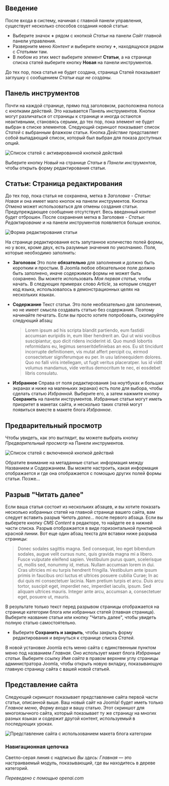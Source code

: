 <!-- Filename: J4.x:Getting_Started:_Adding_an_Article / Display title: Добавление статьи -->

## Введение

После входа в систему, начиная с главной панели управления, существует несколько способов создания
новой статьи:

- Выберите значок **+** рядом с кнопкой *Статьи* на панели *Сайт* главной панели управления.
- Разверните меню *Контент* и выберите кнопку **+**, находящуюся рядом с
  *Статьями* там.
- В любом из этих мест выберите элемент **Статьи**, а на странице списка статей выберите кнопку **Новая** на панели инструментов.

До тех пор, пока статья не будет создана, страница Статей показывает заглушку
с сообщением *Статьи еще не созданы.*

## Панель инструментов

Почти на каждой странице, прямо под заголовком, расположена полоса
с кнопками действий. Это называется Панель инструментов. Кнопки
могут различаться от страницы к странице и иногда остаются неактивными, становясь серыми, до тех пор, пока элемент не будет выбран в списке элементов. Следующий скриншот показывает
список *Статей* с выбранным флажком статьи. Кнопка *Действие* представляет собой
выпадающий список, который был выбран для показа доступных опций.

![Список статей с активированной кнопкой действий](../../../en/images/getting-started/articles-list.png)

Выберите кнопку *Новый* на странице *Статьи* в *Панели инструментов*, чтобы открыть форму редактирования статьи.

## Статьи: Страница редактирования

До тех пор, пока статья не сохранена, метка в *Заголовке* - *Статьи: Новая* и она имеет мало кнопок на панели инструментов. Кнопка *Отмена* может использоваться для отмены создания статьи. Предупреждающее сообщение отсутствует. Весь введенный контент будет отброшен. После сохранения метка в Заголовке - *Статьи: Редактирование* и на панели инструментов появляется больше кнопок.

![Форма редактирования статьи](../../../en/images/getting-started/article-edit-form.png)

На странице редактирования есть запутанное количество полей формы, но у всех, кроме двух, есть разумные значения по умолчанию. Поля, которые необходимо заполнить:

- **Заголовок** Это поле **обязательно** для заполнения и должно быть коротким и простым. В Joomla любое обязательное поле должно быть заполнено, иначе содержимое формы не может быть сохранено. Вы можете использовать *Моя первая статья*, чтобы начать. В следующих примерах слово *Article*, за которым следует код языка, использовалось в демонстрационных целях на нескольких языках.
- **Содержание** Текст статьи. Это поле необязательно для заполнения, но не имеет смысла создавать статью без содержания. Поэтому начинайте печатать. Если вы просто хотите попробовать, скопируйте следующий абзац:

  >Lorem ipsum ad his scripta blandit partiendo, eum fastidii accumsan euripidis in, eum liber hendrerit an. Qui ut wisi vocibus suscipiantur, quo dicit ridens inciderint id. Quo mundi lobortis reformidans eu, legimus senseritdefiniebas an eos. Eu sit tincidunt incorrupte definitionem, vis mutat affert percipit cu, eirmod consectetuer signiferumque eu per. In usu latineequidem dolores. Quo no falli viris intellegam, ut fugit veritus placeratper. Ius id vidit volumus mandamus, vide veritus democritum te nec, ei eosdebet libris consulatu.
  
- **Избранное** Справа от поля редактирования (на ноутбуках и больших экранах и ниже на маленьких экранах) есть поле для выбора, чтобы сделать статью *Избранной*. Выберите его, а затем нажмите кнопку **Сохранить** на панели инструментов. Избранные статьи могут иметь приоритет в макетах сайта, и несколько таких статей могут появиться вместе в макете блога *Избранное*.

## Предварительный просмотр

Чтобы увидеть, как это выглядит, вы можете выбрать кнопку *Предварительный просмотр* на Панели инструментов.

![Список статей с включенной кнопкой действий](../../../en/images/getting-started/article-edit-preview.png)

Обратите внимание на метаданные статьи: информация между Названием и
Содержанием. Вы можете настроить, какая информация отображается и где она отображается с помощью других полей формы статьи. Позже...

## Разрыв "Читать далее"

Если ваша статья состоит из нескольких абзацев, и вы хотите показать несколько избранных статей на главной странице вашего сайта, вам следует вставить разрыв *Читать далее...* после первого абзаца. Если вы выберете кнопку *CMS Content* в редакторе, то найдете ее в нижней части списка. Разрыв отображается в виде горизонтальной пунктирной красной линии. Вот еще один абзац текста для вставки ниже разрыва страницы:

> Donec sodales sagittis magna. Sed consequat, leo eget bibendum sodales, augue velit cursus nunc, quis gravida magna mi a libero. Fusce vulputate eleifend sapien. Vestibulum purus quam, scelerisque ut, mollis sed, nonummy id, metus. Nullam accumsan lorem in dui. Cras ultricies mi eu turpis hendrerit fringilla. Vestibulum ante ipsum primis in faucibus orci luctus et ultrices posuere cubilia Curae; In ac dui quis mi consectetuer lacinia. Nam pretium turpis et arcu. Duis arcu tortor, suscipit eget, imperdiet nec, imperdiet iaculis, ipsum. Sed aliquam ultrices mauris. Integer ante arcu, accumsan a, consectetuer eget, posuere ut, mauris.

В результате только текст перед разрывом страницы отображается на странице категории блога или избранных статей (главная страница). Выберите название статьи или кнопку "Читать далее", чтобы увидеть полную статью самостоятельно.

- Выберите **Сохранить и закрыть**, чтобы закрыть форму редактирования и вернуться к странице списка *Статей*.

В новой установке Joomla есть меню сайта с единственным пунктом меню под названием *Главная*. Оно использует макет блога *Избранные статьи*. Выберите ссылку *Имя сайта* в правом верхнем углу страницы администратора Joomla, чтобы открыть новую вкладку, показывающую главную страницу сайта с вашей новой статьей.

## Представление сайта

Следующий скриншот показывает представление сайта первой части статьи, описанной выше. Ваш новый сайт на Joomla! будет иметь только *Главное меню*, *Форму входа* и вашу статью. Этот скриншот для многоязычного сайта, который показывает ту же страницу на многих разных языках и содержит другой контент, используемый в последующих уроках.

![Представление сайта с использованием макета блога категории](../../../en/images/getting-started/article-site-view.png)

### Навигационная цепочка

Светло-серая линия с надписью *Вы здесь: Главная* — это настраиваемый модуль, показывающий, где вы находитесь в дереве категорий.

*Переведено с помощью openai.com*

